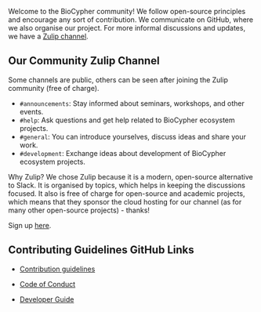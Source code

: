 Welcome to the BioCypher community! We follow open-source principles and
encourage any sort of contribution. We communicate on GitHub, where we also
organise our project. For more informal discussions and updates, we have a
[Zulip channel](https://biocypher.zulipchat.com).

## Our Community Zulip Channel

Some channels are public, others can be seen after joining the Zulip community
(free of charge).

- `#announcements`: Stay informed about seminars, workshops, and other events.
- `#help`: Ask questions and get help related to BioCypher ecosystem projects.
- `#general`: You can introduce yourselves, discuss ideas and share your work.
- `#development`: Exchange ideas about development of BioCypher ecosystem projects.

Why Zulip? We chose Zulip because it is a modern, open-source alternative to
Slack. It is organised by topics, which helps in keeping the discussions
focused. It also is free of charge for open-source and academic projects, which
means that they sponsor the cloud hosting for our channel (as for many other
open-source projects) - thanks!

Sign up [here](https://biocypher.zulipchat.com/).

## Contributing Guidelines GitHub Links

- [Contribution guidelines](https://github.com/biocypher/biocypher/blob/main/CONTRIBUTING.md)

- [Code of Conduct](https://github.com/biocypher/biocypher/blob/main/CODE_OF_CONDUCT.md)

- [Developer Guide](https://github.com/biocypher/biocypher/blob/main/DEVELOPER.md)
